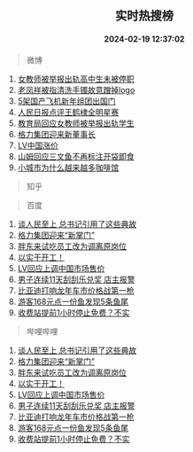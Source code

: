 <div align="center"><h2>实时热搜榜</h2><h4>2024-02-19 12:37:02</h4></div>

> 微博  

1. [女教师被举报出轨高中生未被停职](https://s.weibo.com/weibo?q=%23%E5%A5%B3%E6%95%99%E5%B8%88%E8%A2%AB%E4%B8%BE%E6%8A%A5%E5%87%BA%E8%BD%A8%E9%AB%98%E4%B8%AD%E7%94%9F%E6%9C%AA%E8%A2%AB%E5%81%9C%E8%81%8C%23&t=31&band_rank=1&Refer=top)<br />
2. [老凤祥被指清洗手镯故意蹭掉logo](https://s.weibo.com/weibo?q=%23%E8%80%81%E5%87%A4%E7%A5%A5%E8%A2%AB%E6%8C%87%E6%B8%85%E6%B4%97%E6%89%8B%E9%95%AF%E6%95%85%E6%84%8F%E8%B9%AD%E6%8E%89logo%23&t=31&band_rank=2&Refer=top)<br />
3. [5架国产飞机新年组团出国门](https://s.weibo.com/weibo?q=%235%E6%9E%B6%E5%9B%BD%E4%BA%A7%E9%A3%9E%E6%9C%BA%E6%96%B0%E5%B9%B4%E7%BB%84%E5%9B%A2%E5%87%BA%E5%9B%BD%E9%97%A8%23&t=31&band_rank=3&Refer=top)<br />
4. [人民日报点评王鹤棣全明星赛](https://s.weibo.com/weibo?q=%23%E4%BA%BA%E6%B0%91%E6%97%A5%E6%8A%A5%E7%82%B9%E8%AF%84%E7%8E%8B%E9%B9%A4%E6%A3%A3%E5%85%A8%E6%98%8E%E6%98%9F%E8%B5%9B%23&t=31&band_rank=4&Refer=top)<br />
5. [教育局回应女教师被举报出轨学生](https://s.weibo.com/weibo?q=%23%E6%95%99%E8%82%B2%E5%B1%80%E5%9B%9E%E5%BA%94%E5%A5%B3%E6%95%99%E5%B8%88%E8%A2%AB%E4%B8%BE%E6%8A%A5%E5%87%BA%E8%BD%A8%E5%AD%A6%E7%94%9F%23&t=31&band_rank=5&Refer=top)<br />
6. [格力集团迎来新董事长](https://s.weibo.com/weibo?q=%23%E6%A0%BC%E5%8A%9B%E9%9B%86%E5%9B%A2%E8%BF%8E%E6%9D%A5%E6%96%B0%E8%91%A3%E4%BA%8B%E9%95%BF%23&t=31&band_rank=6&Refer=top)<br />
7. [LV中国涨价](https://s.weibo.com/weibo?q=%23LV%E4%B8%AD%E5%9B%BD%E6%B6%A8%E4%BB%B7%23&t=31&band_rank=7&Refer=top)<br />
8. [山姆回应三文鱼不再标注开袋即食](https://s.weibo.com/weibo?q=%23%E5%B1%B1%E5%A7%86%E5%9B%9E%E5%BA%94%E4%B8%89%E6%96%87%E9%B1%BC%E4%B8%8D%E5%86%8D%E6%A0%87%E6%B3%A8%E5%BC%80%E8%A2%8B%E5%8D%B3%E9%A3%9F%23&t=31&band_rank=8&Refer=top)<br />
9. [小城市为什么越来越多咖啡馆](https://s.weibo.com/weibo?q=%23%E5%B0%8F%E5%9F%8E%E5%B8%82%E4%B8%BA%E4%BB%80%E4%B9%88%E8%B6%8A%E6%9D%A5%E8%B6%8A%E5%A4%9A%E5%92%96%E5%95%A1%E9%A6%86%23&t=31&band_rank=9&Refer=top)<br />

> 知乎  


> 百度  

1. [谈人民至上 总书记引用了这些典故](https://www.baidu.com/s?wd=%E8%B0%88%E4%BA%BA%E6%B0%91%E8%87%B3%E4%B8%8A+%E6%80%BB%E4%B9%A6%E8%AE%B0%E5%BC%95%E7%94%A8%E4%BA%86%E8%BF%99%E4%BA%9B%E5%85%B8%E6%95%85&sa=fyb_news&rsv_dl=fyb_news)<br />
2. [格力集团迎来“新掌门”](https://www.baidu.com/s?wd=%E6%A0%BC%E5%8A%9B%E9%9B%86%E5%9B%A2%E8%BF%8E%E6%9D%A5%E2%80%9C%E6%96%B0%E6%8E%8C%E9%97%A8%E2%80%9D&sa=fyb_news&rsv_dl=fyb_news)<br />
3. [胖东来试吃员工改为调离原岗位](https://www.baidu.com/s?wd=%E8%83%96%E4%B8%9C%E6%9D%A5%E8%AF%95%E5%90%83%E5%91%98%E5%B7%A5%E6%94%B9%E4%B8%BA%E8%B0%83%E7%A6%BB%E5%8E%9F%E5%B2%97%E4%BD%8D&sa=fyb_news&rsv_dl=fyb_news)<br />
4. [以实干开工！](https://www.baidu.com/s?wd=%E4%BB%A5%E5%AE%9E%E5%B9%B2%E5%BC%80%E5%B7%A5%EF%BC%81&sa=fyb_news&rsv_dl=fyb_news)<br />
5. [LV回应上调中国市场售价](https://www.baidu.com/s?wd=LV%E5%9B%9E%E5%BA%94%E4%B8%8A%E8%B0%83%E4%B8%AD%E5%9B%BD%E5%B8%82%E5%9C%BA%E5%94%AE%E4%BB%B7&sa=fyb_news&rsv_dl=fyb_news)<br />
6. [男子连续11天刮刮乐兑奖 店主报警](https://www.baidu.com/s?wd=%E7%94%B7%E5%AD%90%E8%BF%9E%E7%BB%AD11%E5%A4%A9%E5%88%AE%E5%88%AE%E4%B9%90%E5%85%91%E5%A5%96+%E5%BA%97%E4%B8%BB%E6%8A%A5%E8%AD%A6&sa=fyb_news&rsv_dl=fyb_news)<br />
7. [比亚迪打响龙年车市价格战第一枪](https://www.baidu.com/s?wd=%E6%AF%94%E4%BA%9A%E8%BF%AA%E6%89%93%E5%93%8D%E9%BE%99%E5%B9%B4%E8%BD%A6%E5%B8%82%E4%BB%B7%E6%A0%BC%E6%88%98%E7%AC%AC%E4%B8%80%E6%9E%AA&sa=fyb_news&rsv_dl=fyb_news)<br />
8. [游客168元点一份鱼发现5条鱼尾](https://www.baidu.com/s?wd=%E6%B8%B8%E5%AE%A2168%E5%85%83%E7%82%B9%E4%B8%80%E4%BB%BD%E9%B1%BC%E5%8F%91%E7%8E%B05%E6%9D%A1%E9%B1%BC%E5%B0%BE&sa=fyb_news&rsv_dl=fyb_news)<br />
9. [收费站提前1小时停止免费？不实](https://www.baidu.com/s?wd=%E6%94%B6%E8%B4%B9%E7%AB%99%E6%8F%90%E5%89%8D1%E5%B0%8F%E6%97%B6%E5%81%9C%E6%AD%A2%E5%85%8D%E8%B4%B9%EF%BC%9F%E4%B8%8D%E5%AE%9E&sa=fyb_news&rsv_dl=fyb_news)<br />

> 哔哩哔哩  

1. [谈人民至上 总书记引用了这些典故](https://www.baidu.com/s?wd=%E8%B0%88%E4%BA%BA%E6%B0%91%E8%87%B3%E4%B8%8A+%E6%80%BB%E4%B9%A6%E8%AE%B0%E5%BC%95%E7%94%A8%E4%BA%86%E8%BF%99%E4%BA%9B%E5%85%B8%E6%95%85&sa=fyb_news&rsv_dl=fyb_news)<br />
2. [格力集团迎来“新掌门”](https://www.baidu.com/s?wd=%E6%A0%BC%E5%8A%9B%E9%9B%86%E5%9B%A2%E8%BF%8E%E6%9D%A5%E2%80%9C%E6%96%B0%E6%8E%8C%E9%97%A8%E2%80%9D&sa=fyb_news&rsv_dl=fyb_news)<br />
3. [胖东来试吃员工改为调离原岗位](https://www.baidu.com/s?wd=%E8%83%96%E4%B8%9C%E6%9D%A5%E8%AF%95%E5%90%83%E5%91%98%E5%B7%A5%E6%94%B9%E4%B8%BA%E8%B0%83%E7%A6%BB%E5%8E%9F%E5%B2%97%E4%BD%8D&sa=fyb_news&rsv_dl=fyb_news)<br />
4. [以实干开工！](https://www.baidu.com/s?wd=%E4%BB%A5%E5%AE%9E%E5%B9%B2%E5%BC%80%E5%B7%A5%EF%BC%81&sa=fyb_news&rsv_dl=fyb_news)<br />
5. [LV回应上调中国市场售价](https://www.baidu.com/s?wd=LV%E5%9B%9E%E5%BA%94%E4%B8%8A%E8%B0%83%E4%B8%AD%E5%9B%BD%E5%B8%82%E5%9C%BA%E5%94%AE%E4%BB%B7&sa=fyb_news&rsv_dl=fyb_news)<br />
6. [男子连续11天刮刮乐兑奖 店主报警](https://www.baidu.com/s?wd=%E7%94%B7%E5%AD%90%E8%BF%9E%E7%BB%AD11%E5%A4%A9%E5%88%AE%E5%88%AE%E4%B9%90%E5%85%91%E5%A5%96+%E5%BA%97%E4%B8%BB%E6%8A%A5%E8%AD%A6&sa=fyb_news&rsv_dl=fyb_news)<br />
7. [比亚迪打响龙年车市价格战第一枪](https://www.baidu.com/s?wd=%E6%AF%94%E4%BA%9A%E8%BF%AA%E6%89%93%E5%93%8D%E9%BE%99%E5%B9%B4%E8%BD%A6%E5%B8%82%E4%BB%B7%E6%A0%BC%E6%88%98%E7%AC%AC%E4%B8%80%E6%9E%AA&sa=fyb_news&rsv_dl=fyb_news)<br />
8. [游客168元点一份鱼发现5条鱼尾](https://www.baidu.com/s?wd=%E6%B8%B8%E5%AE%A2168%E5%85%83%E7%82%B9%E4%B8%80%E4%BB%BD%E9%B1%BC%E5%8F%91%E7%8E%B05%E6%9D%A1%E9%B1%BC%E5%B0%BE&sa=fyb_news&rsv_dl=fyb_news)<br />
9. [收费站提前1小时停止免费？不实](https://www.baidu.com/s?wd=%E6%94%B6%E8%B4%B9%E7%AB%99%E6%8F%90%E5%89%8D1%E5%B0%8F%E6%97%B6%E5%81%9C%E6%AD%A2%E5%85%8D%E8%B4%B9%EF%BC%9F%E4%B8%8D%E5%AE%9E&sa=fyb_news&rsv_dl=fyb_news)<br />
